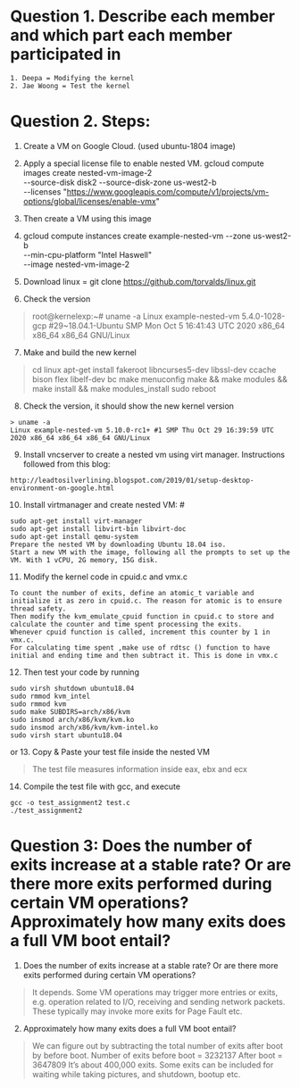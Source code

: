 # Question 1. Describe each member and which part each member participated in
	1. Deepa = Modifying the kernel
	2. Jae Woong = Test the kernel

# Question 2. Steps:
1. Create a VM on Google Cloud. (used ubuntu-1804 image)
2. Apply a special license file to enable nested VM.
	gcloud compute images create nested-vm-image-2 \
	--source-disk disk2 --source-disk-zone us-west2-b \
  	--licenses "https://www.googleapis.com/compute/v1/projects/vm-options/global/licenses/enable-vmx"
3. Then create a VM using this image

4. gcloud compute instances create example-nested-vm --zone us-west2-b \
              --min-cpu-platform "Intel Haswell" \
              	--image nested-vm-image-2
5. Download linux = git clone https://github.com/torvalds/linux.git
6. Check the version
> root@kernelexp:~# uname -a
> Linux example-nested-vm 5.4.0-1028-gcp #29~18.04.1-Ubuntu SMP Mon Oct 5 16:41:43 UTC 2020 x86_64 x86_64 x86_64 GNU/Linux

7. Make and build the new kernel
> cd linux
> apt-get install fakeroot libncurses5-dev libssl-dev ccache bison flex libelf-dev bc
> make menuconfig
> make && make modules && make install && make modules_install
> sudo reboot

8. Check the version, it should show the new kernel version
```
> uname -a
Linux example-nested-vm 5.10.0-rc1+ #1 SMP Thu Oct 29 16:39:59 UTC 2020 x86_64 x86_64 x86_64 GNU/Linux
```
9. Install vncserver to create a nested vm using virt manager. Instructions followed from this blog:
```
http://leadtosilverlining.blogspot.com/2019/01/setup-desktop-environment-on-google.html
```
10. Install virtmanager and create nested VM: # 
```
sudo apt-get install virt-manager 
sudo apt-get install libvirt-bin libvirt-doc 
sudo apt-get install qemu-system 
Prepare the nested VM by downloading Ubuntu 18.04 iso. 
Start a new VM with the image, following all the prompts to set up the VM. With 1 vCPU, 2G memory, 15G disk.
```

11. Modify the kernel code in cpuid.c and vmx.c
```
To count the number of exits, define an atomic_t variable and initialize it as zero in cpuid.c. The reason for atomic is to ensure thread safety. 
Then modify the kvm_emulate_cpuid function in cpuid.c to store and calculate the counter and time spent processing the exits.
Whenever cpuid function is called, increment this counter by 1 in vmx.c.
For calculating time spent ,make use of rdtsc () function to have initial and ending time and then subtract it. This is done in vmx.c
```
12. Then test your code by running
```
sudo virsh shutdown ubuntu18.04
sudo rmmod kvm_intel
sudo rmmod kvm
sudo make SUBDIRS=arch/x86/kvm
sudo insmod arch/x86/kvm/kvm.ko
sudo insmod arch/x86/kvm/kvm-intel.ko
sudo virsh start ubuntu18.04
```

or 
13. Copy & Paste your test file inside the nested VM
> The test file measures information inside eax, ebx and ecx

14. Compile the test file with gcc, and execute
```
gcc -o test_assignment2 test.c
./test_assignment2
```

# Question 3: Does the number of exits increase at a stable rate? Or are there more exits performed during certain VM operations?  Approximately how many exits does a full VM boot entail?
1. Does the number of exits increase at a stable rate? Or are there more exits performed during certain VM operations?
> It depends. Some VM operations may trigger more entries or exits, e.g. operation related to I/O, receiving and sending network packets. These typically may invoke more exits for Page Fault etc.
2. Approximately how many exits does a full VM boot entail?
> We can figure out by subtracting the total number of exits after boot by before boot. Number of exits before boot = 3232137 After boot = 3647809 It’s about 400,000 exits. Some exits can be included for waiting while taking pictures, and shutdown, bootup etc.

